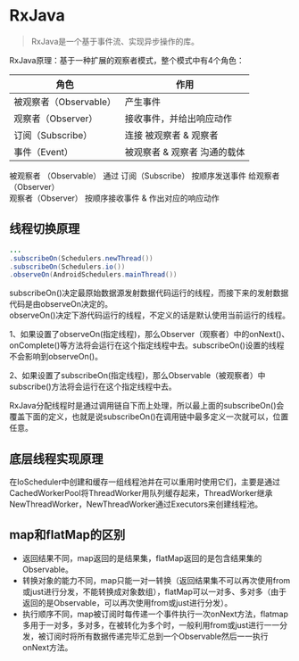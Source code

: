 # RxJava

> RxJava是一个基于事件流、实现异步操作的库。

RxJava原理：基于一种扩展的观察者模式，整个模式中有4个角色：

|角色|作用|
|---|---|
|被观察者（Observable）|产生事件|
|观察者（Observer）|接收事件，并给出响应动作|	
|订阅（Subscribe）|连接 被观察者 & 观察者|
|事件（Event）|被观察者 & 观察者 沟通的载体|

被观察者 （Observable） 通过 订阅（Subscribe） 按顺序发送事件 给观察者 （Observer）  
观察者（Observer） 按顺序接收事件 & 作出对应的响应动作

## 线程切换原理

```java
...
.subscribeOn(Schedulers.newThread())
.subscribeOn(Schedulers.io())
.observeOn(AndroidSchedulers.mainThread())
```

subscribeOn()决定最原始数据源发射数据代码运行的线程，而接下来的发射数据代码是由observeOn决定的。  
observeOn()决定下游代码运行的线程，不定义的话是默认使用当前运行的线程。

1、如果设置了observeOn(指定线程)，那么Observer（观察者）中的onNext()、onComplete()等方法将会运行在这个指定线程中去。subscribeOn()设置的线程不会影响到observeOn()。

2、如果设置了subscribeOn(指定线程)，那么Observable（被观察者）中subscribe()方法将会运行在这个指定线程中去。

RxJava分配线程时是通过调用链自下而上处理，所以最上面的subscribeOn()会覆盖下面的定义，也就是说subscribeOn()在调用链中最多定义一次就可以，位置任意。

## 底层线程实现原理

在IoScheduler中创建和缓存一组线程池并在可以重用时使用它们，主要是通过CachedWorkerPool将ThreadWorker用队列缓存起来，ThreadWorker继承NewThreadWorker，NewThreadWorker通过Executors来创建线程池。

## map和flatMap的区别

- 返回结果不同，map返回的是结果集，flatMap返回的是包含结果集的Observable。
- 转换对象的能力不同，map只能一对一转换（返回结果集不可以再次使用from或just进行分发，不能转换成对象数组），flatMap可以一对多、多对多（由于返回的是Observable，可以再次使用from或just进行分发）。
- 执行顺序不同，map被订阅时每传递一个事件执行一次onNext方法，flatmap多用于一对多，多对多，在被转化为多个时，一般利用from或just进行一一分发，被订阅时将所有数据传递完毕汇总到一个Observable然后一一执行onNext方法。
